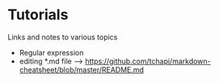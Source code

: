 # Tutorials
Links and notes to various topics
* Regular expression
* editing *.md file --> https://github.com/tchapi/markdown-cheatsheet/blob/master/README.md
